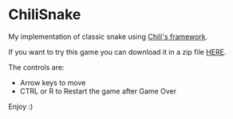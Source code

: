 # ChiliSnake
My implementation of classic snake using [Chili's framework](https://github.com/planetchili/chili_framework).

If you want to try this game you can download it in a zip file [HERE](https://mega.nz/#!OcAmkAYY!HzJMy5oxRyEM-yQ8XbxY7uYFdlbXoY3Amt7ESJgLuic).

The controls are:
  * Arrow keys to move
  * CTRL or R to Restart the game after Game Over
  
Enjoy :)
